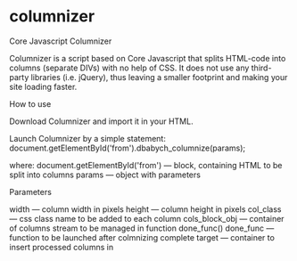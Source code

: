 # columnizer
Core Javascript Columnizer

Columnizer is a script based on Core Javascript that splits HTML-code into columns (separate DIVs) with no help of CSS. It does not use any third-party libraries (i.e. jQuery), thus leaving a smaller footprint and making your site loading faster.


How to use

Download Columnizer and import it in your HTML.

Launch Columnizer by a simple statement:
document.getElementById('from').dbabych_columnize(params);

  where:
  document.getElementById('from') — block, containing HTML to be split into columns
  params — object with parameters
  

Parameters

width — column width in pixels
height — column height in pixels
col_class — css class name to be added to each column
cols_block_obj — container of columns stream to be managed in function done_func()
done_func — function to be launched after colmnizing complete
target — container to insert processed columns in
